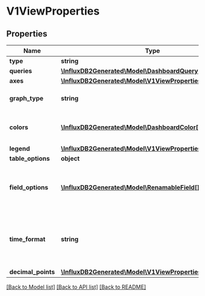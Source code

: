 # V1ViewProperties

## Properties
Name | Type | Description | Notes
------------ | ------------- | ------------- | -------------
**type** | **string** |  | [optional] 
**queries** | [**\InfluxDB2Generated\Model\DashboardQuery[]**](DashboardQuery.md) |  | [optional] 
**axes** | [**\InfluxDB2Generated\Model\V1ViewPropertiesAxes**](V1ViewPropertiesAxes.md) |  | [optional] 
**graph_type** | **string** | The viewport for a view&#39;s graph/visualization | [optional] [default to 'line']
**colors** | [**\InfluxDB2Generated\Model\DashboardColor[]**](DashboardColor.md) | Colors define color encoding of data into a visualization | [optional] 
**legend** | [**\InfluxDB2Generated\Model\V1ViewPropertiesLegend**](V1ViewPropertiesLegend.md) |  | [optional] 
**table_options** | **object** |  | [optional] 
**field_options** | [**\InfluxDB2Generated\Model\RenamableField[]**](RenamableField.md) | fieldOptions represent the fields retrieved by the query with customization options | [optional] 
**time_format** | **string** | timeFormat describes the display format for time values according to moment.js date formatting | [optional] 
**decimal_points** | [**\InfluxDB2Generated\Model\V1ViewPropertiesDecimalPoints**](V1ViewPropertiesDecimalPoints.md) |  | [optional] 

[[Back to Model list]](../README.md#documentation-for-models) [[Back to API list]](../README.md#documentation-for-api-endpoints) [[Back to README]](../README.md)


